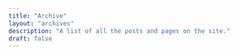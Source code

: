 ```yaml
---
title: "Archive"
layout: "archives"
description: "A list of all the posts and pages on the site."
draft: false
---
```

